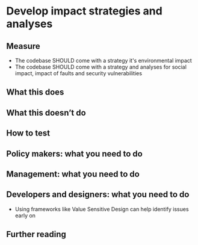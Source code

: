 # Develop impact strategies and analyses

## Measure

- The codebase SHOULD come with a strategy it's environmental impact
- The codebase SHOULD come with a strategy and analyses for social impact, impact of faults and security vulnerabilities

## What this does

## What this doesn’t do

## How to test

## Policy makers: what you need to do

## Management: what you need to do

## Developers and designers: what you need to do

- Using frameworks like Value Sensitive Design can help identify issues early on

## Further reading
